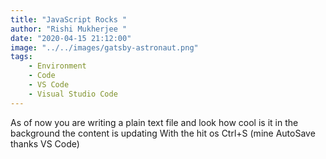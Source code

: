 ```yaml
---
title: "JavaScript Rocks "
author: "Rishi Mukherjee "
date: "2020-04-15 21:12:00"
image: "../../images/gatsby-astronaut.png"
tags:
    - Environment
    - Code
    - VS Code
    - Visual Studio Code
---
```


As of now you are writing a plain text file and look how cool is it in the background the content is updating
With the hit os Ctrl+S (mine AutoSave thanks VS Code)
